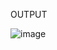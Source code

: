 

OUTPUT

![image](https://github.com/user-attachments/assets/83ed8351-08e6-4b22-8544-e1aff76fee91)
